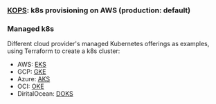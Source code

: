 

### [KOPS](https://github.com/adavarski/k8s-UAP/tree/main/production-k8s/aws-k8s/KOPS): k8s provisioning on AWS (production: default)

### Managed k8s 

Different cloud provider's managed Kubernetes offerings as examples, using Terraform to create a k8s cluster:

- AWS: [EKS](https://github.com/adavarski/k8s-UAP/tree/main/production-k8s/aws-k8s/EKS)
- GCP: [GKE](https://github.com/adavarski/k8s-UAP/tree/main/production-k8s/gcp-k8s/GKE) 
- Azure: [AKS](https://github.com/adavarski/k8s-UAP/tree/main/production-k8s/azure-k8s/AKS)
- OCI: [OKE](https://github.com/adavarski/k8s-UAP/tree/main/production-k8s/oci-k8s/OKE)
- DiritalOcean: [DOKS](https://github.com/adavarski/k8s-UAP/tree/main/production-k8s/digitalocean-k8s/DOKS)


